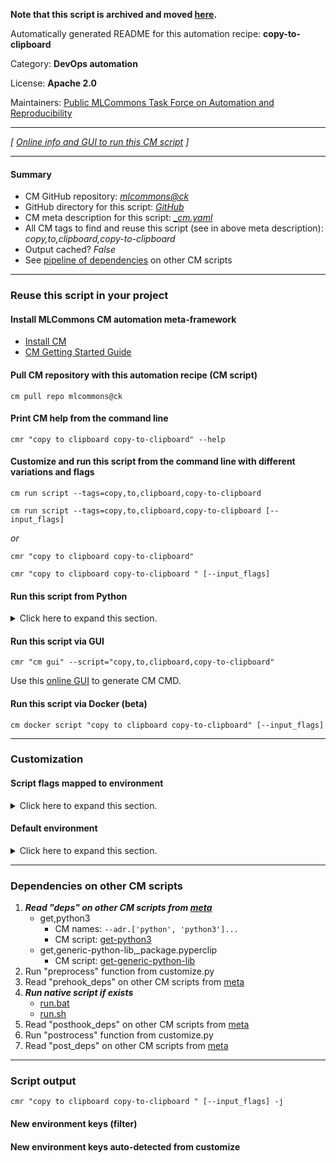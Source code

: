 **Note that this script is archived and moved [here](https://github.com/mlcommons/cm4mlops/tree/main/script/copy-to-clipboard).**



Automatically generated README for this automation recipe: **copy-to-clipboard**

Category: **DevOps automation**

License: **Apache 2.0**

Maintainers: [Public MLCommons Task Force on Automation and Reproducibility](https://github.com/mlcommons/ck/blob/master/docs/taskforce.md)

---
*[ [Online info and GUI to run this CM script](https://access.cknowledge.org/playground/?action=scripts&name=copy-to-clipboard,8b3aaa97ce58474d) ]*

---
#### Summary

* CM GitHub repository: *[mlcommons@ck](https://github.com/mlcommons/ck/tree/dev/cm-mlops)*
* GitHub directory for this script: *[GitHub](https://github.com/mlcommons/ck/tree/dev/cm-mlops/script/copy-to-clipboard)*
* CM meta description for this script: *[_cm.yaml](_cm.yaml)*
* All CM tags to find and reuse this script (see in above meta description): *copy,to,clipboard,copy-to-clipboard*
* Output cached? *False*
* See [pipeline of dependencies](#dependencies-on-other-cm-scripts) on other CM scripts


---
### Reuse this script in your project

#### Install MLCommons CM automation meta-framework

* [Install CM](https://access.cknowledge.org/playground/?action=install)
* [CM Getting Started Guide](https://github.com/mlcommons/ck/blob/master/docs/getting-started.md)

#### Pull CM repository with this automation recipe (CM script)

```cm pull repo mlcommons@ck```

#### Print CM help from the command line

````cmr "copy to clipboard copy-to-clipboard" --help````

#### Customize and run this script from the command line with different variations and flags

`cm run script --tags=copy,to,clipboard,copy-to-clipboard`

`cm run script --tags=copy,to,clipboard,copy-to-clipboard [--input_flags]`

*or*

`cmr "copy to clipboard copy-to-clipboard"`

`cmr "copy to clipboard copy-to-clipboard " [--input_flags]`


#### Run this script from Python

<details>
<summary>Click here to expand this section.</summary>

```python

import cmind

r = cmind.access({'action':'run'
                  'automation':'script',
                  'tags':'copy,to,clipboard,copy-to-clipboard'
                  'out':'con',
                  ...
                  (other input keys for this script)
                  ...
                 })

if r['return']>0:
    print (r['error'])

```

</details>


#### Run this script via GUI

```cmr "cm gui" --script="copy,to,clipboard,copy-to-clipboard"```

Use this [online GUI](https://cKnowledge.org/cm-gui/?tags=copy,to,clipboard,copy-to-clipboard) to generate CM CMD.

#### Run this script via Docker (beta)

`cm docker script "copy to clipboard copy-to-clipboard" [--input_flags]`

___
### Customization


#### Script flags mapped to environment
<details>
<summary>Click here to expand this section.</summary>

* `--add_quotes=value`  &rarr;  `CM_COPY_TO_CLIPBOARD_TEXT_ADD_QUOTES=value`
* `--q=value`  &rarr;  `CM_COPY_TO_CLIPBOARD_TEXT_ADD_QUOTES=value`
* `--t=value`  &rarr;  `CM_COPY_TO_CLIPBOARD_TEXT=value`
* `--text=value`  &rarr;  `CM_COPY_TO_CLIPBOARD_TEXT=value`

**Above CLI flags can be used in the Python CM API as follows:**

```python
r=cm.access({... , "add_quotes":...}
```

</details>

#### Default environment

<details>
<summary>Click here to expand this section.</summary>

These keys can be updated via `--env.KEY=VALUE` or `env` dictionary in `@input.json` or using script flags.


</details>

___
### Dependencies on other CM scripts


  1. ***Read "deps" on other CM scripts from [meta](https://github.com/mlcommons/ck/tree/dev/cm-mlops/script/copy-to-clipboard/_cm.yaml)***
     * get,python3
       * CM names: `--adr.['python', 'python3']...`
       - CM script: [get-python3](https://github.com/mlcommons/ck/tree/master/cm-mlops/script/get-python3)
     * get,generic-python-lib,_package.pyperclip
       - CM script: [get-generic-python-lib](https://github.com/mlcommons/ck/tree/master/cm-mlops/script/get-generic-python-lib)
  1. Run "preprocess" function from customize.py
  1. Read "prehook_deps" on other CM scripts from [meta](https://github.com/mlcommons/ck/tree/dev/cm-mlops/script/copy-to-clipboard/_cm.yaml)
  1. ***Run native script if exists***
     * [run.bat](https://github.com/mlcommons/ck/tree/dev/cm-mlops/script/copy-to-clipboard/run.bat)
     * [run.sh](https://github.com/mlcommons/ck/tree/dev/cm-mlops/script/copy-to-clipboard/run.sh)
  1. Read "posthook_deps" on other CM scripts from [meta](https://github.com/mlcommons/ck/tree/dev/cm-mlops/script/copy-to-clipboard/_cm.yaml)
  1. Run "postrocess" function from customize.py
  1. Read "post_deps" on other CM scripts from [meta](https://github.com/mlcommons/ck/tree/dev/cm-mlops/script/copy-to-clipboard/_cm.yaml)

___
### Script output
`cmr "copy to clipboard copy-to-clipboard " [--input_flags] -j`
#### New environment keys (filter)

#### New environment keys auto-detected from customize
